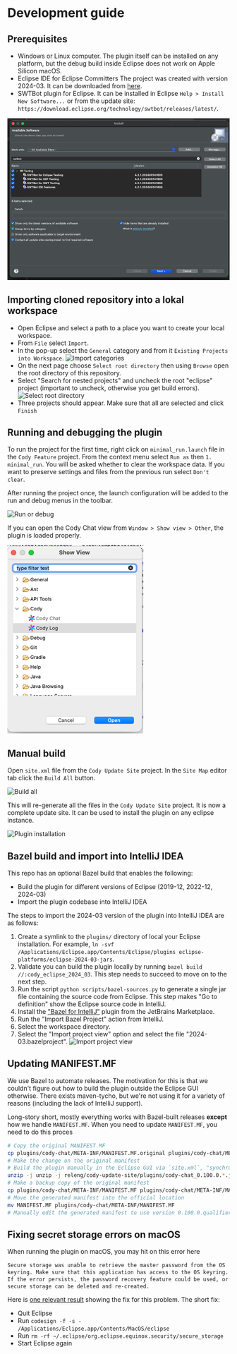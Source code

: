 # Development guide

## Prerequisites

- Windows or Linux computer. The plugin itself can be installed on any platform,
  but the debug build inside Eclipse does not work on Apple Silicon macOS.
- Eclipse IDE for Eclipse Committers The project was created with version
  2024-03. It can be downloaded from
  [here](https://www.eclipse.org/downloads/packages/release/2024-03/r/eclipse-ide-eclipse-committers).
- SWTBot plugin for Eclipse. It can be installed in Eclipse `Help > Install New
  Software...` or from the update site: `https://download.eclipse.org/technology/swtbot/releases/latest/`.

![SWTBot installation](img/swtbot.png)

## Importing cloned repository into a lokal workspace

- Open Eclipse and select a path to a place you want to create your local
  workspace.
- From `File` select `Import`.
- In the pop-up select the `General` category and from it
  `Existing Projects into Workspace`. ![Import categories](img/import.png)
- On the next page choose `Select root directory` then using `Browse` open the
  root directory of this repository.
- Select "Search for nested projects" and uncheck the root "eclipse" project (important to uncheck, otherwise you get build errors).
  ![Select root directory](img/select-root.png)
- Three projects should appear. Make sure that all are selected and click
  `Finish`

## Running and debugging the plugin

To run the project for the first time, right click on `minimal_run.launch` file
in the `Cody Feature` project. From the context menu select `Run as` then
`1. minimal_run`. You will be asked whether to clear the workspace data. If you
want to preserve settings and files from the previous run select `Don't clear`.

After running the project once, the launch configuration will be added to the
run and debug menus in the toolbar.

![Run or debug](img/run.png)

If you can open the Cody Chat view from `Window > Show view > Other`, the plugin
is loaded properly.

![View selection](img/cody-view.png)

## Manual build

Open `site.xml` file from the `Cody Update Site` project. In the `Site Map`
editor tab click the `Build All` button.

![Build all](img/build_all.png)

This will re-generate all the files in the `Cody Update Site` project. It is now
a complete update site. It can be used to install the plugin on any eclipse
instance.

![Plugin installation](img/install.png)

## Bazel build and import into IntelliJ IDEA

This repo has an optional Bazel build that enables the following:

- Build the plugin for different versions of Eclipse (2019-12, 2022-12, 2024-03)
- Import the plugin codebase into IntelliJ IDEA

The steps to import the 2024-03 version of the plugin into IntelliJ IDEA are as
follows:

1. Create a symlink to the `plugins/` directory of local your Eclipse
   installation. For example,
   `ln -svf /Applications/Eclipse.app/Contents/Eclipse/plugins eclipse-platforms/eclipse-2024-03-jars`.
2. Validate you can build the plugin locally by running
   `bazel build //:cody_eclipse_2024_03`. This step needs to succeed to move on
   to the next step.
3. Run the script `python scripts/bazel-sources.py` to generate a single jar
   file containing the source code from Eclipse. This step makes "Go to
   definition" show the Eclipse source code in IntelliJ.
4. Install the
   ["Bazel for IntelliJ"](https://plugins.jetbrains.com/plugin/8609-bazel-for-intellij)
   plugin from the JetBrains Marketplace.
5. Run the "Import Bazel Project" action from IntelliJ.
6. Select the workspace directory.
7. Select the "Import project view" option and select the file
   "2024-03.bazelproject". ![Import project view](img/import_project_view.png)

## Updating MANIFEST.MF

We use Bazel to automate releases. The motivation for this is that we couldn't
figure out how to build the plugin outside the Eclipse GUI otherwise. There
exists maven-tycho, but we're not using it for a variety of reasons (including
the lack of IntelliJ support).

Long-story short, mostly everything works with Bazel-built releases **except**
how we handle `MANIFEST.MF`. When you need to update `MANIFEST.MF`, you need to
do this proces

```sh
# Copy the original MANIFEST.MF
cp plugins/cody-chat/META-INF/MANIFEST.MF.original plugins/cody-chat/META-INF/MANIFEST.MF
# Make the change on the original manifest
# Build the plugin manually in the Eclipse GUI via `site.xml`, "synchronze", "add feature", "build"
unzip -j unzip -j releng/cody-update-site/plugins/cody-chat_0.100.0.*.jar META-INF/MANIFEST.MF
# Make a backup copy of the original manifest
cp plugins/cody-chat/META-INF/MANIFEST.MF plugins/cody-chat/META-INF/MANIFEST.MF.original
# Move the generated manifest into the official location
mv MANIFEST.MF plugins/cody-chat/META-INF/MANIFEST.MF
# Manually edit the generated manifest to use version 0.100.0.qualifier
```


## Fixing secret storage errors on macOS

When running the plugin on macOS, you may hit on this error here
```
Secure storage was unable to retrieve the master password from the OS keyring. Make sure that this application has access to the OS keyring. If the error persists, the password recovery feature could be used, or secure storage can be deleted and re-created.
```

Here is [one relevant result](https://www.eclipse.org/forums/index.php/t/1098516/) showing the fix for this problem.
The short fix:

* Quit Eclipse
* Run `codesign -f -s - /Applications/Eclipse.app/Contents/MacOS/eclipse`
* Run `rm -rf ~/.eclipse/org.eclipse.equinox.security/secure_storage`
* Start Eclipse again

